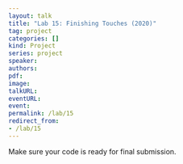```yaml
---
layout: talk
title: "Lab 15: Finishing Touches (2020)"
tag: project
categories: []
kind: Project
series: project
speaker:
authors:
pdf:
image:
talkURL:
eventURL:
event:
permalink: /lab/15
redirect_from:
- /lab/15
---
```


Make sure your code is ready for final submission.
